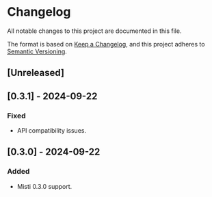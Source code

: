 # Changelog

All notable changes to this project are documented in this file.

The format is based on [Keep a Changelog](https://keepachangelog.com/en/1.0.0/),
and this project adheres to [Semantic Versioning](https://semver.org/spec/v2.0.0.html).

## [Unreleased]

## [0.3.1] - 2024-09-22
### Fixed
- API compatibility issues.

## [0.3.0] - 2024-09-22
### Added
- Misti 0.3.0 support.
